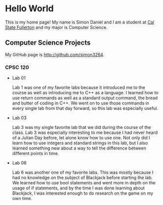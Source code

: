 # Hello World

This is my home page! My name is Simon Daniel and I am a student at [Cal State Fullerton](http://www.fullerton.edu/) and my major is Computer Science.

## Computer Science Projects

My GitHub page is http://github.com/simon3264.

### CPSC 120

* Lab 01

    Lab 1 was one of my favorite labs because it introduced me to the course as well as introducing me to C++ as a language. I learned how to use return commands as well as a standard output command, the bread and butter of coding in C++. We went on to use those commands in every single lab from that day forward, so this lab was especially useful.

* Lab 03

    Lab 3 was my single favorite lab that we did during the course of the class. Lab 3 was especially interesting to me because I had never heard of a Julian Day before, let alone know how to use one. Not only did I learn how to use integers and standard strings in this lab, but I also learned something new about a way to tell the difference between different points in time.


* Lab 06

    Lab 6 was another one of my favorite labs. This was mostly because I had no knowledge on the subject of Blackjack before starting the lab. We learned how to use bool statements and went more in depth on the usage of if statements, and by the time I was done learning about Blackjack, I was interested enough to do research on the game on my own time.
